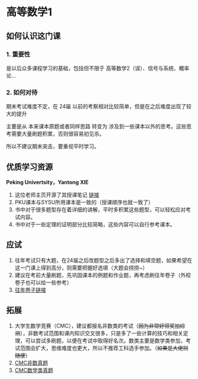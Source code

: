 # 高等数学1

## 如何认识这门课

### 1. 重要性

是以后众多课程学习的基础，包括但不限于 高等数学2（误）、信号与系统、概率论...

### 2. 如何对待

期末考试难度不定，在 24届 以前的考察相对比较简单，但是在之后难度出现了较大的提升

主要是从 本来课本原题或者同样思路 转变为 涉及到一些课本以外的思考。这些思考需要大量刷题积累，否则很容易初见杀。

所以不建议期末突击，要重视平时学习。

## 优质学习资源

**Peking Univertsity，Yantong XIE**

1. 这位老师主页开源了其授课笔记 [链接](https://darkoxie.github.io/)
2. PKU课本与SYSU所用课本是一致的（授课顺序也就一致了）
3. 书中对于很多题型存在着详细的讲解，平时多积累这些题型，可以轻松应对考试内容。
4. 书中对于一些定理的证明部分比较简略，这些内容可以自行参考课本。

## 应试

1. 往年考试只有大题，在24届之后改题型之后多出了选择和填空题，如果希望在这一门课上得到高分，则需要把握好选填（大题会捞捞~）
2. 建议在考前大量刷题，先巩固课本的例题和作业题，再考虑刷往年卷子（外校卷子也可以给一些参考）
3. [往年卷子链接](https://365.kdocs.cn/l/ciP6Ic1KVWuM)

## 拓展

1. 大学生数学竞赛（CMC），建议都报名非数类的考试（~~因为非常好得奖加综测~~），非数考试范围和课内知识交叉很多，只是多了一些计算的技巧和相关定理，可以尝试多刷题，以便在考试中取得好名次。数类主要是数学类参加，考试范围会扩大，思维难度也更大，所以不推荐工科选手参加。（~~如果是大佬则随便~~）
2. [CMC非数真题](https://365.kdocs.cn/l/cehsDEyESUsG)
3. [CMC数学类真题](https://365.kdocs.cn/l/ceWc6kC4A6WN)
